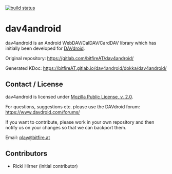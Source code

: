 
[![build status](https://gitlab.com/bitfireAT/dav4android/badges/master/build.svg)](https://gitlab.com/bitfireAT/dav4android/commits/master)


# dav4android

dav4android is an Android WebDAV/CalDAV/CardDAV library which has
initially been developed for [DAVdroid](https://www.davdroid.com).

Original repository: https://gitlab.com/bitfireAT/dav4android/

Generated KDoc: https://bitfireAT.gitlab.io/dav4android/dokka/dav4android/


## Contact / License

dav4android is licensed under [Mozilla Public License, v. 2.0](LICENSE).

For questions, suggestions etc. please use the DAVdroid forum:
https://www.davdroid.com/forums/

If you want to contribute, please work in your own repository and then
notify us on your changes so that we can backport them.

Email: [play@bitfire.at](mailto:play@bitfire.at)


## Contributors

  * Ricki Hirner (initial contributor)

